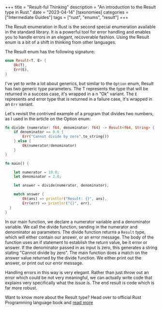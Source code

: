 +++
title = "Result-ful Thinking"
description = "An introduction to the Result type in Rust."
date = "2023-04-14"
[taxonomies]
categories = ["Intermediate Guides"]
tags = ["rust", "enums", "result"]
+++

The Result enumeration in Rust is the second special enumeration available in the standard library. It is a powerful tool for error handling and enables you to handle errors in an elegant, recoverable fashion. Using the Result enum is a bit of a shift in thinking from other languages.

The Result enum has the following signature:

```rust
enum Result<T, E> {
	Ok(T),
	Err(E),
}
```

I've yet to write a lot about generics, but similar to the `Option` enum, Result has two generic type parameters. The T represents the type that will be returned in a success case, it's wrapped in a n "Ok" variant. The `E` represents and error type that is returned in a failure case, it's wrapped in an `Err` variant.

Let's revisit the contrived example of a program that divides two numbers, as I used in the article on the Option enum:

```rust
fn divide (numerator: f64, denominator: f64) -> Result<f64, String> {
    if denominator == 0.0 {
		Err("Cannot divide by zero".to_string())
	} else {
		Ok(numerator/denominator)
	}
}

fn main() {

	let numerator = 10.0;
	let denominator = 2.0;

	let answer = divide(numerator, denominator);

	match answer {
		Ok(ans) => println!("Result: {}", ans),
		Err(err) => println!("{}", err),
  }
}
```

In our main function, we declare a numerator variable and a denominator variable. We call the divide function, sending in the numerator and denominator as parameters. The divide function returns a `Result` type, which will either contain our answer, or an error message. The body of the function uses an if statement to establish the return value, be it error or answer. If the denominator passed in as input is zero, this generates a string stating "Cannot divide by zero". The main function does a match on the answer value returned by the divide function. We either print out the answer, or print out our error message.

Handling errors in this way is very elegant. Rather than just throw out an error which could be not very meaningful, we can actually write code that explains very specifically what the issue is. The end result is code which is far more robust.

Want to know more about the Result type? Head over to official Rust Programming language book and [read more](https://doc.rust-lang.org/book/ch09-02-recoverable-errors-with-result.html)
